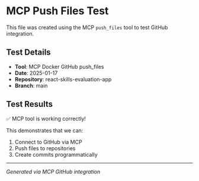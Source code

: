 # MCP Push Files Test

This file was created using the MCP `push_files` tool to test GitHub integration.

## Test Details
- **Tool**: MCP Docker GitHub push_files
- **Date**: 2025-01-17
- **Repository**: react-skills-evaluation-app
- **Branch**: main

## Test Results
✅ MCP tool is working correctly!

This demonstrates that we can:
1. Connect to GitHub via MCP
2. Push files to repositories
3. Create commits programmatically

---
*Generated via MCP GitHub integration*